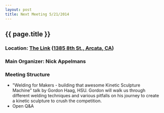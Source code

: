 ```yaml
---
layout: post
title: Next Meeting 5/21/2014
---
```


## {{ page.title }}
### Location: [The Link](http://the-link.us/) ([1385 8th St., Arcata, CA](http://goo.gl/maps/j8Ss2))
### Main Organizer: Nick Appelmans
### Meeting Structure
* "Welding for Makers - building that awesome Kinetic Sculpture Machine" talk by Gordon Haag, HSU. Gordon will walk us through different welding techniques and various pitfalls on his journey to create a kinetic sculpture to crush the competition.
* Open Q&A

